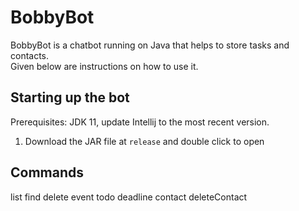 # BobbyBot

BobbyBot is a chatbot running on Java that helps to store tasks and contacts. <br>
Given below are instructions on how to use it.

## Starting up the bot

Prerequisites: JDK 11, update Intellij to the most recent version.

1. Download the JAR file at `release` and double click to open

## Commands

list
find
delete
event
todo
deadline
contact
deleteContact


